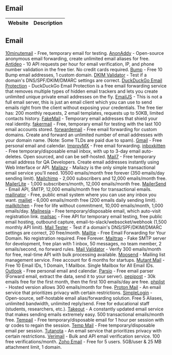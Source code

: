 ## Email

| Website | Description |
|:-:|-|
## Email

[10minutemail](https://10minutemail.com) - Free, temporary email for testing.
[AnonAddy](https://anonaddy.com) - Open-source anonymous email forwarding, create unlimited email aliases for free.
[Antideo](https://www.antideo.com) - 10 API requests per hour for email verification, IP, and phone number validation in the free tier. No credit cards required.
[Bump](https://bump.email) - Free 10 Bump email addresses, 1 custom domain.
[DKIM Validator](https://dkimvalidator.com) - Test if a domain's DNS/SPF/DKIM/DMARC settings are correct.
[DuckDuckGo Email Protection](https://duckduckgo.com/email) - DuckDuckGo Email Protection is a free email forwarding service that removes multiple types of hidden email trackers and lets you create unlimited unique private email addresses on the fly.
[EmailJS](https://www.emailjs.com) - This is not a full email server, this is just an email client which you can use to send emails right from the client without exposing your credentials. The free tier has: 200 monthly requests, 2 email templates, requests up to 50KB, limited contacts history.
[FakeMail](https://www.fakemail.net) - Temporary email addresses that shield your real identity.
[fakermail](https://fakermail.com) - Free, temporary email for testing with the last 100 email accounts stored.
[forwardemail](https://forwardemail.net) - Free email forwarding for custom domains. Create and forward an unlimited number of email addresses with your domain name. (Note: Some TLDs are paid due to spam).
[Gmail](https://gmail.com) - Free personal email and calendar.
[ImprovMX](https://improvmx.com) - Free email forwarding.
[inboxkitten](https://inboxkitten.com) - Free temporary/disposable email inbox, with up to 3-day email auto-deletes. Open sourced, and can be self-hosted.
[Mail7](https://www.mail7.io) - Free temporary email address for QA Developers. Create email addresses instantly using Web Interface or API.
[Mailazy](https://mailazy.com) - Mailazy is the only simple transactional email service you'll need. 10500 emails/month free forever (350 emails/day sending limit).
[Mailchimp](https://mailchimp.com) - 2,000 subscribers and 12,000 emails/month free.
[MailerLite](https://www.mailerlite.com) - 1,000 subscribers/month, 12,000 emails/month free.
[MailerSend](https://www.mailersend.com) - Email API, SMTP, 12,000 emails/month free for transactional emails.
[mailinator](https://www.mailinator.com) - Free, public email system where you can use any inbox you want.
[mailjet](https://www.mailjet.com) - 6,000 emails/month free (200 emails daily sending limit).
[mailkitchen](https://www.mailkitchen.com) - Free for life without commitment, 10,000 emails/month, 1,000 emails/day.
[Mailnesia](https://mailnesia.com) - Free temporary/disposable email, which auto-visit registration link.
[mailsac](https://mailsac.com) - Free API for temporary email testing, free public email hosting, outbound capture, email-to-slack/websocket/webhook (1,500 monthly API limit).
[Mail Tester](https://www.mail-tester.com) - Test if a domain's DNS/SPF/DKIM/DMARC settings are correct, 20 free/month.
[Mailtie](https://mailtie.com) - Free Email Forwarding for Your Domain. No registration required. Free Forever.
[Mailtrap](https://mailtrap.io) - Fake SMTP server for development, free plan with 1 inbox, 50 messages, no team member, 2 emails/second, no forward rules.
[Mail Validator](https://mailvalidator.io) - Verify 300 emails/month for free, real-time API with bulk processing available.
[Moosend](https://moosend.com) - Mailing list management service. Free account for 6 months for startups.
[Mutant Mail](https://www.mutantmail.com) - Free 10 Email IDs, 1 Domain, 1 Mailbox. Single Mailbox for All Email IDs.
[Outlook](https://outlook.com) - Free personal email and calendar.
[Parsio](https://parsio.io) - Free email parser (Forward email, extract the data, send it to your server).
[pepipost](https://pepipost.com) - 30k emails free for the first month, then the first 100 emails/day are free.
[phplist](https://phplist.com) - Hosted version allows 300 emails/month for free.
[Proton Mail](https://proton.me/mail) - An email service that prioritizes privacy with certain restrictions.
[SimpleLogin](https://simplelogin.io) - Open-source, self-hostable email alias/forwarding solution. Free 5 Aliases, unlimited bandwidth, unlimited reply/send. Free for educational staff (students, researchers, etc.).
[Takeout](https://takeout.bysourfruit.com) - A constantly updated email service that makes sending emails extremely easy. 500 transactional emails/month free.
[Tempail](https://tempail.com) - Free temporary/disposable email for 1 hour per session with qr codes to regain the session.
[Temp Mail](https://temp-mail.org) - Free temporary/disposable email per session.
[Tutanota](https://tutanota.com) - An email service that prioritizes privacy with certain restrictions.
[Verimail](https://verimail.io) - Bulk and API email verification service. 100 free verifications/month.
[Zoho Email](https://www.zoho.com/mail) - Free for 5 users. 5GB/user & 25 MB attachment limit, 1 domain.
